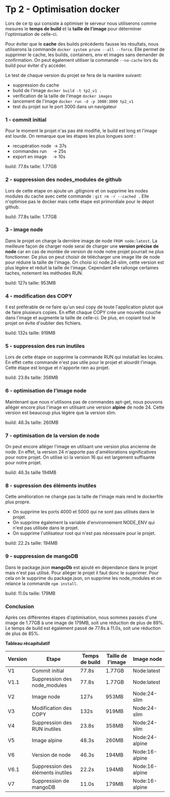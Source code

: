 # Tp 2 - Optimisation docker
Lors de ce tp qui consiste à optimiser le serveur nous utiliserons comme mesures le **temps de build** et la **taille de l'image** pour déterminer l'optimisation de celle-ci. 

Pour éviter que le **cache** des builds précédents fausse les résultats, nous utiliserons la commande `docker system prune --all --force`. Elle permet de supprimer le cache, les builds, containers, env et images sans demander de confirmation.
On peut également utiliser la commande `--no-cache` lors du build pour éviter d'y accéder.

Le test de chaque version du projet se fera de la manière suivant:
- suppression du cache
- build de l'image `docker build -t tp2_v1 .`
- verification de la taille de l'image `docker images`
- lancement de l'image `docker run -d -p 3000:3000 tp2_v1`
- test du projet sur le port 3000 dans un navigateur

### 1 - commit initial

Pour le moment le projet n'as pas été modifié, le build est long et l'image est lourde. On remarque que les étapes les plus longues sont :
- recupération node &nbsp;→ 37s
- commandes run &nbsp;&nbsp;&nbsp; → 25s
- export en image &nbsp;&nbsp;&nbsp; → 10s

build: 77.8s
taille: 1.77GB

### 2 - suppression des nodes_modules de github
Lors de cette etape on ajoute un .gitignore et on supprime les nodes modules du cache avec cette commande : `git rm -r --cached .`
Elle n'optimise pas le docker mais cette étape est primordiale pour le dépot github.

build: 77.8s
taille: 1.77GB


### 3 - image node
Dans le projet on charge la dernière image de node `FROM node:latest`. La meilleure façon de charger node serai de charger une **version précise de node** car en cas de montée de version de node notre projet pourrait ne plus fonctionner. De plus on peut choisir de télécharger une image lite de node pour réduire la taille de l'image. On choisi ici node:24-slim, cette version est plus légère et réduit la taille de l'image. Cependant elle rallonge certaines taches, notement les méthodes RUN.

build: 127s
taille: 953MB

### 4 - modification des COPY

Il est préférable de ne faire qu'un seul copy de toute l'application plutot que de faire plusieurs copies. En effet chaque COPY crée une nouvelle couche dans l'image et augmente la taille de celle-ci. De plus, en copiant tout le projet on évite d'oublier des fichiers.

build: 132s
taille: 919MB

### 5 - suppression des run inutiles

Lors de cette étape on supprime la commande RUN qui installait les locales. En effet cette commande n'est pas utile pour le projet et alourdit l'image. Cette étape est longue et n'apporte rien au projet.

build: 23.8s
taille: 358MB

### 6 - optimisation de l'image node

Maintenant que nous n'utilisons pas de commandes apt-get, nous pouvons alléger encore plus l'image en utilisant une version **alpine** de node 24. Cette version est beaucoup plus légère que la version slim.

build: 48.3s
taille: 260MB

### 7 - optimisation de la version de node

On peut encore alléger l'image en utilisant une version plus ancienne de node. En effet, la version 24 n'apporte pas d'améliorations significatives pour notre projet. On utilise ici la version 16 qui est largement suffisante pour notre projet.

build: 46.3s
taille 194MB

### 8 - supression des éléments inutiles

Cette amélioration ne change pas la taille de l'image mais rend le dockerfile plus propre. 
- On supprime les ports 4000 et 5000 qui ne sont pas utilisés dans le projet. 
- On supprime également la variable d'environnement NODE_ENV qui n'est pas utilisée dans le projet.
- On supprime l'utilisateur root qui n'est pas nécessaire pour le projet.

build: 22.2s
taille: 194MB

### 9 - suppression de mangoDB

Dans le package.json **mangoDb** est ajouté en dépendance dans le projet mais n'est pas utilisé. Pour alléger le projet il faut donc le supprimer. Pour cela on le supprime du package.json, on supprime les node_modules et on relance la commande `npm install`.

build: 11.0s
taille: 179MB

### Conclusion

Après ces différentes étapes d'optimisation, nous sommes passés d'une image de 1.77GB à une image de 179MB, soit une réduction de plus de 89%. Le temps de build est également passé de 77.8s à 11.0s, soit une réduction de plus de 85%.

**Tableau récapitulatif**

| Version | Etape                             | Temps de build | Taille de l'image | Image node     |
| ------- | --------------------------------- | -------------- | ----------------- | -------------- |
| V1      | Commit initial                    | 77.8s          | 1.77GB            | Node:latest    |
| V1.1    | Suppression des node_modules      | 77.8s          | 1.77GB            | Node:latest    |
| V2      | Image node                        | 127s           | 953MB             | Node:24-slim   |
| V3      | Modification des COPY             | 132s           | 919MB             | Node:24-slim   |
| V4      | Suppression des RUN inutiles      | 23.8s          | 358MB             | Node:24-slim   |
| V5      | Image alpine                      | 48.3s          | 260MB             | Node:24-alpine |
| V6      | Version de node                   | 46.3s          | 194MB             | Node:16-alpine |
| V6.1    | Suppression des éléments inutiles | 22.2s          | 194MB             | Node:16-alpine |
| V7      | Suppression de mangoDB            | 11.0s          | 179MB             | Node:16-alpine |
